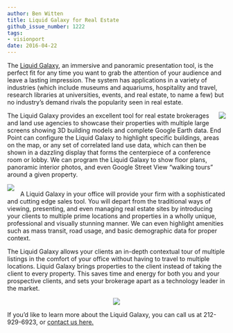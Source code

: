 ```yaml
---
author: Ben Witten
title: Liquid Galaxy for Real Estate
github_issue_number: 1222
tags:
- visionport
date: 2016-04-22
---
```




The [Liquid Galaxy](https://liquidgalaxy.endpoint.com/), an immersive and panoramic presentation tool, is the perfect fit for any time you want to grab the attention of your audience and leave a lasting impression. The system has applications in a variety of industries (which include museums and aquariums, hospitality and travel, research libraries at universities, events, and real estate, to name a few) but no industry’s demand rivals the popularity seen in real estate. 

<div class="separator" style="clear: both; text-align: center;"><a href="/blog/2016/04/liquid-galaxy-for-real-estate/image-0-big.jpeg" imageanchor="1" style="clear: right; float: right; margin-bottom: 1em; margin-left: 1em;"><img border="0" src="/blog/2016/04/liquid-galaxy-for-real-estate/image-0.jpeg"/></a></div>

The Liquid Galaxy provides an excellent tool for real estate brokerages and land use agencies to showcase their properties with multiple large screens showing 3D building models and complete Google Earth data. End Point can configure the Liquid Galaxy to highlight specific buildings, areas on the map, or any set of correlated land use data, which can then be shown in a dazzling display that forms the centerpiece of a conference room or lobby. We can program the Liquid Galaxy to show floor plans, panoramic interior photos, and even Google Street View “walking tours” around a given property.

<div class="separator" style="clear: both; text-align: center;"><a href="/blog/2016/04/liquid-galaxy-for-real-estate/image-1-big.jpeg" imageanchor="1" style="clear: left; float: left; margin-bottom: 1em; margin-right: 1em;"><img border="0" src="/blog/2016/04/liquid-galaxy-for-real-estate/image-1.jpeg"/></a></div>

A Liquid Galaxy in your office will provide your firm with a sophisticated and cutting edge sales tool. You will depart from the traditional ways of viewing, presenting, and even managing real estate sites by introducing your clients to multiple prime locations and properties in a wholly unique, professional and visually stunning manner. We can even highlight amenities such as mass transit, road usage, and basic demographic data for proper context.

The Liquid Galaxy allows your clients an in-depth contextual tour of multiple listings in the comfort of your office without having to travel to multiple locations. Liquid Galaxy brings properties to the client instead of taking the client to every property. This saves time and energy for both you and your prospective clients, and sets your brokerage apart as a technology leader in the market.

<div class="separator" style="clear: both; text-align: center;"><a href="/blog/2016/04/liquid-galaxy-for-real-estate/image-2-big.jpeg" imageanchor="1" style="margin-left: 1em; margin-right: 1em;"><img border="0" src="/blog/2016/04/liquid-galaxy-for-real-estate/image-2.jpeg"/></a></div>

If you’d like to learn more about the Liquid Galaxy, you can call us at 212-929-6923, or [contact us here.](https://liquidgalaxy.endpoint.com/#contact)


